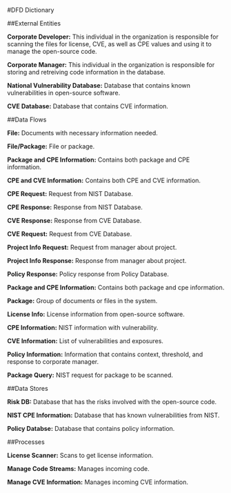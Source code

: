 #DFD Dictionary

##External Entities 

**Corporate Developer:** This individual in the organization is responsible for scanning the files for license, CVE, as well as CPE values and using it to manage the open-source code. 

**Corporate Manager:** This individual in the organization is responsible for storing and retreiving code information in the database.

**National Vulnerability Database:** Database that contains known vulnerabilities in open-source software.

**CVE Database:** Database that contains CVE information.

##Data Flows

**File:** Documents with necessary information needed.

**File/Package:** File or package.

**Package and CPE Information:** Contains both package and CPE information.

**CPE and CVE Information:** Contains both CPE and CVE information.

**CPE Request:** Request from NIST Database.

**CPE Response:** Response from NIST Database.

**CVE Response:** Response from CVE Database.

**CVE Request:** Request from CVE Database.

**Project Info Request:** Request from manager about project.

**Project Info Response:** Response from manager about project.

**Policy Response:** Policy response from Policy Database.

**Package and CPE Information:** Contains both package and cpe information.

**Package:** Group of documents or files in the system.

**License Info:** License information from open-source software.

**CPE Information:** NIST information with vulnerability.

**CVE Information:** List of vulnerabilities and exposures.

**Policy Information:** Information that contains context, threshold, and response to corporate manager.

**Package Query:** NIST request for package to be scanned.

##Data Stores

**Risk DB:** Database that has the risks involved with the open-source code.

**NIST CPE Information:** Database that has known vulnerabilities from NIST.

**Policy Databse:** Database that contains policy information.

##Processes

**License Scanner:** Scans to get license information.

**Manage Code Streams:** Manages incoming code.

**Manage CVE Information:** Manages incoming CVE information.


